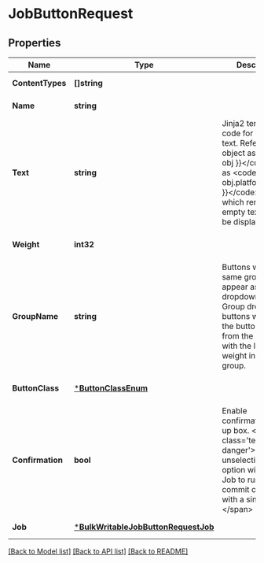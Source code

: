 # JobButtonRequest

## Properties
Name | Type | Description | Notes
------------ | ------------- | ------------- | -------------
**ContentTypes** | **[]string** |  | [default to null]
**Name** | **string** |  | [default to null]
**Text** | **string** | Jinja2 template code for button text. Reference the object as &lt;code&gt;{{ obj }}&lt;/code&gt; such as &lt;code&gt;{{ obj.platform.name }}&lt;/code&gt;. Buttons which render as empty text will not be displayed. | [default to null]
**Weight** | **int32** |  | [optional] [default to null]
**GroupName** | **string** | Buttons with the same group will appear as a dropdown menu. Group dropdown buttons will inherit the button class from the button with the lowest weight in the group. | [optional] [default to null]
**ButtonClass** | [***ButtonClassEnum**](ButtonClassEnum.md) |  | [optional] [default to null]
**Confirmation** | **bool** | Enable confirmation pop-up box. &lt;span class&#x3D;&#x27;text-danger&#x27;&gt;WARNING: unselecting this option will allow the Job to run (and commit changes) with a single click!&lt;/span&gt; | [optional] [default to null]
**Job** | [***BulkWritableJobButtonRequestJob**](BulkWritableJobButtonRequest_job.md) |  | [default to null]

[[Back to Model list]](../README.md#documentation-for-models) [[Back to API list]](../README.md#documentation-for-api-endpoints) [[Back to README]](../README.md)

